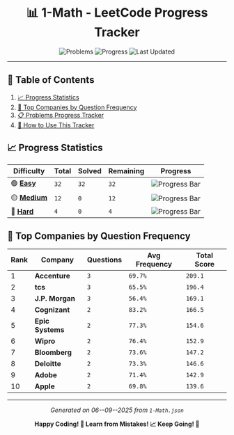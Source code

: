 <div align="center">

# 📊 1-Math - LeetCode Progress Tracker

![Problems](https://img.shields.io/badge/Total%20Problems-48-blueviolet?style=for-the-badge&logo=leetcode)
![Progress](https://img.shields.io/badge/Completed-32%2F48-critical?style=for-the-badge&logo=github)
![Last Updated](https://img.shields.io/badge/Last%20Updated-06--09--2025-success?style=for-the-badge&logo=git)

</div>

---

## 📑 Table of Contents

1. [📈 Progress Statistics](#-progress-statistics)
2. [🏢 Top Companies by Question Frequency](#-top-companies-by-question-frequency)
3. [📋 Problems Progress Tracker](#-problems-progress-tracker)
4. [📖 How to Use This Tracker](#-how-to-use-this-tracker)

## 📈 Progress Statistics

| Difficulty                                     | Total | Solved | Remaining | Progress                                                                            |
| ---------------------------------------------- | ----- | ------ | --------- | ----------------------------------------------------------------------------------- |
| 🟢 [**Easy**](../../Problems/1-Math/Easy/)     | `32`  | `32`   | `32`      | ![Progress Bar](https://progress-bar.xyz/100/?title=Progress&width=150&color=green) |
| 🟡 [**Medium**](../../Problems/1-Math/Medium/) | `12`  | `0`    | `12`      | ![Progress Bar](https://progress-bar.xyz/0/?title=Progress&width=150&color=green)   |
| 🔴 [**Hard**](../../Problems/1-Math/Hard/)     | `4`   | `0`    | `4`       | ![Progress Bar](https://progress-bar.xyz/0/?title=Progress&width=150&color=green)   |

## 🏢 Top Companies by Question Frequency

| Rank | Company          | Questions | Avg Frequency | Total Score |
| ---- | ---------------- | --------- | ------------- | ----------- |
| 1    | **Accenture**    | `3`       | `69.7%`       | `209.1`     |
| 2    | **tcs**          | `3`       | `65.5%`       | `196.4`     |
| 3    | **J.P. Morgan**  | `3`       | `56.4%`       | `169.1`     |
| 4    | **Cognizant**    | `2`       | `83.2%`       | `166.5`     |
| 5    | **Epic Systems** | `2`       | `77.3%`       | `154.6`     |
| 6    | **Wipro**        | `2`       | `76.4%`       | `152.9`     |
| 7    | **Bloomberg**    | `2`       | `73.6%`       | `147.2`     |
| 8    | **Deloitte**     | `2`       | `73.3%`       | `146.6`     |
| 9    | **Adobe**        | `2`       | `71.4%`       | `142.9`     |
| 10   | **Apple**        | `2`       | `69.8%`       | `139.6`     |

---

<div align="center">

_Generated on 06--09--2025 from `1-Math.json`_

**Happy Coding! 🚀 Learn from Mistakes! 📈 Keep Going! 💪**

</div>
